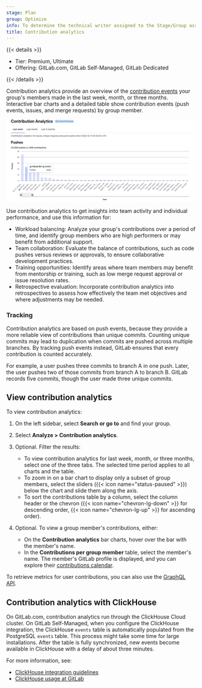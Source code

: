 ```yaml
---
stage: Plan
group: Optimize
info: To determine the technical writer assigned to the Stage/Group associated with this page, see https://handbook.gitlab.com/handbook/product/ux/technical-writing/#assignments
title: Contribution analytics
---
```


{{< details >}}

- Tier: Premium, Ultimate
- Offering: GitLab.com, GitLab Self-Managed, GitLab Dedicated

{{< /details >}}

Contribution analytics provide an overview of the
[contribution events](../../profile/contributions_calendar.md#user-contribution-events)
your group's members made in the last week, month, or three months.
Interactive bar charts and a detailed table show contribution events
(push events, issues, and merge requests) by group member.

![Contribution analytics bar graphs](img/contribution_analytics_push_v17_7.png)

Use contribution analytics to get insights into team activity and individual performance, and use this information for:

- Workload balancing: Analyze your group's contributions over a period of time, and identify group members who are high performers or may benefit from additional support.
- Team collaboration: Evaluate the balance of contributions, such as code pushes versus reviews or approvals, to ensure collaborative development practices.
- Training opportunities: Identify areas where team members may benefit from mentorship or training, such as low merge request approval or issue resolution rates.
- Retrospective evaluation: Incorporate contribution analytics into retrospectives to assess how effectively the team met objectives and where adjustments may be needed.

### Tracking

Contribution analytics are based on push events, because they provide a more reliable view of contributions than unique commits.
Counting unique commits may lead to duplication when commits are pushed across multiple branches.
By tracking push events instead, GitLab ensures that every contribution is counted accurately.

For example, a user pushes three commits to branch A in one push.
Later, the user pushes two of those commits from branch A to branch B.
GitLab records five commits, though the user made three unique commits.

## View contribution analytics

To view contribution analytics:

1. On the left sidebar, select **Search or go to** and find your group.
1. Select **Analyze > Contribution analytics**.
1. Optional. Filter the results:

   - To view contribution analytics for last week, month, or three months, select one of the three tabs.
   The selected time period applies to all charts and the table.
   - To zoom in on a bar chart to display only a subset of group members,
   select the sliders ({{< icon name="status-paused" >}}) below the chart and slide them along the axis.
   - To sort the contributions table by a column, select the column header or the chevron
   ({{< icon name="chevron-lg-down" >}} for descending order, {{< icon name="chevron-lg-up" >}} for ascending order).

1. Optional. To view a group member's contributions, either:

   - On the **Contribution analytics** bar charts, hover over the bar with the member's name.
   - In the **Contributions per group member** table, select the member's name.
   The member's GitLab profile is displayed, and you can explore their [contributions calendar](../../profile/contributions_calendar.md).

To retrieve metrics for user contributions, you can also use the [GraphQL API](../../../api/graphql/reference/_index.md#groupcontributions).

## Contribution analytics with ClickHouse

On GitLab.com, contribution analytics run through the ClickHouse Cloud cluster.
On GitLab Self-Managed, when you configure the ClickHouse integration, the ClickHouse `events` table is automatically populated from the PostgreSQL `events` table. This process might take some time for large installations. After the table is fully synchronized, new events become available in ClickHouse with a delay of about three minutes.

For more information, see:

- [ClickHouse integration guidelines](../../../integration/clickhouse.md)
- [ClickHouse usage at GitLab](https://handbook.gitlab.com/handbook/engineering/architecture/design-documents/clickhouse_usage/)

<!-- ## Troubleshooting

Include any troubleshooting steps that you can foresee. If you know beforehand what issues
one might have when setting this up, or when something is changed, or on upgrading, it's
important to describe those, too. Think of things that may go wrong and include them here.
This is important to minimize requests for support, and to avoid doc comments with
questions that you know someone might ask.

Each scenario can be a third-level heading, for example `### Getting error message X`.
If you have none to add when creating a doc, leave this section in place
but commented out to help encourage others to add to it in the future. -->
